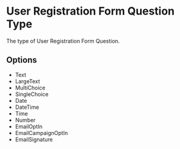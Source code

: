# User Registration Form Question Type <Badge text="string" vertical="middle" />
The type of User Registration Form Question.

## Options
* Text
* LargeText
* MultiChoice
* SingleChoice
* Date
* DateTime
* Time
* Number
* EmailOptIn
* EmailCampaignOptIn
* EmailSignature
